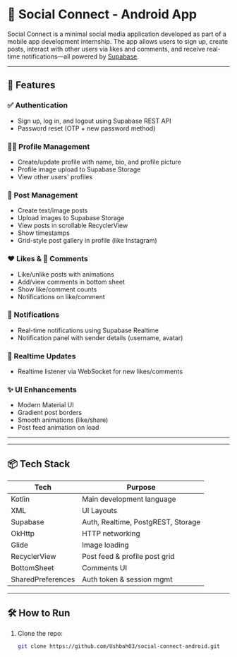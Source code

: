 # 📱 Social Connect - Android App

Social Connect is a minimal social media application developed as part of a mobile app development internship. The app allows users to sign up, create posts, interact with other users via likes and comments, and receive real-time notifications—all powered by [Supabase](https://supabase.io).

---

## 🌟 Features

### ✅ Authentication
- Sign up, log in, and logout using Supabase REST API
- Password reset (OTP + new password method)

### 🧑‍💼 Profile Management
- Create/update profile with name, bio, and profile picture
- Profile image upload to Supabase Storage
- View other users' profiles

### 📝 Post Management

- Create text/image posts
- Upload images to Supabase Storage
- View posts in scrollable RecyclerView
- Show timestamps
- Grid-style post gallery in profile (like Instagram)

### ❤️ Likes & 💬 Comments
- Like/unlike posts with animations
- Add/view comments in bottom sheet
- Show like/comment counts
- Notifications on like/comment

### 🔔 Notifications
- Real-time notifications using Supabase Realtime
- Notification panel with sender details (username, avatar)

### 📡 Realtime Updates
- Realtime listener via WebSocket for new likes/comments

### ✨ UI Enhancements
- Modern Material UI
- Gradient post borders
- Smooth animations (like/share)
- Post feed animation on load

---

---

## 📦 Tech Stack

| Tech          | Purpose                          |
|---------------|----------------------------------|
| Kotlin        | Main development language        |
| XML           | UI Layouts                       |
| Supabase      | Auth, Realtime, PostgREST, Storage |
| OkHttp        | HTTP networking                  |
| Glide         | Image loading                    |
| RecyclerView  | Post feed & profile post grid    |
| BottomSheet   | Comments UI                      |
| SharedPreferences | Auth token & session mgmt   |

---

## 🛠️ How to Run

1. Clone the repo:
   ```bash
   git clone https://github.com/Ushbah03/social-connect-android.git

